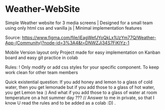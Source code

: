 # Weather-WebSite
Simple Weather website for 3 media screens | Designed for a small team using only html css and vanilla js | Minimal implementation features 

Source: https://www.figma.com/file/iEagWefJYoQkLx1UzYm77Q/Weather-App-(Community)?node-id=3%3A4&t=DNWZJj34S7FiKlYz-1

Mobile Version layout only 
  Project made for easy implementation on Kanban board and easy git practice in colab
  
  Rules:
  ! Only modify or add css styles for your specific component. 
          To keep work clean for other team members
  
  Quick existential question:
    If you add honey and lemon to a glass of cold water, then you get lemonade but if you add those to a glass of hot water, you get Lemon tea :) And what if you add those to a glass of water at room temperature on a hot summer day ???   // Answer to me in private, so that I know U read the rules and to be added as a colab :D) . 
